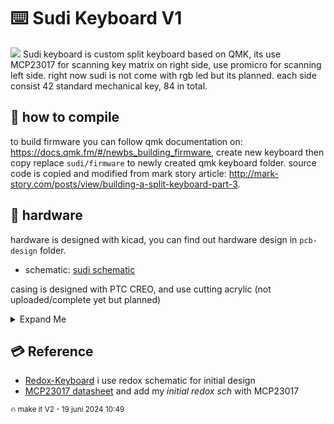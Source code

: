 # ⌨️ Sudi Keyboard V1

<img style="align: center; width: 50vw;" src="./pcb-design/version_1/output/banner.png">
<!-- <img style="align: right; width: 50vw;" src="./pcb-design/output/sudi-redox-clone-RIGHT.png"> -->
Sudi keyboard is custom split keyboard based on QMK, its use MCP23017 for scanning key matrix on right side, use promicro for scanning left side. right now sudi is not come with rgb led but its planned.
each side consist 42 standard mechanical key, 84 in total. 

## 🔋 how to compile 
to build firmware you can follow qmk documentation on: https://docs.qmk.fm/#/newbs_building_firmware, create new keyboard then copy replace `sudi/firmware` to newly created qmk keyboard folder.
source code is copied and modified from mark story article: http://mark-story.com/posts/view/building-a-split-keyboard-part-3.  

## 💾 hardware 
hardware is designed with kicad, you can find out hardware design in `pcb-design` folder. 
- schematic: [sudi schematic](pcb-design/version_1/output/sudi-redox-keyboard-Schematic.pdf)

casing is designed with PTC CREO, and use cutting acrylic (not uploaded/complete yet but planned)  
<details>
  <summary>Expand Me </summary>
  <p align="center">
  <a href="https://youtu.be/LN7CI2rUKP8">
    <img src="http://i3.ytimg.com/vi/LN7CI2rUKP8/hqdefault.jpg" width="50%">
  </a>
</p>

<img style="align: center; width: 50vw;" src="./casing-design/version1/Export/keyboarddrawing_img_1.png">
</details>

## 💳 Reference 
- [Redox-Keyboard](https://github.com/mattdibi/redox-keyboard) i use redox schematic for initial design  
- [MCP23017 datasheet](reference/MCP23017-20001952c.pdf) and add my *initial redox sch* with MCP23017

<sup>🔥 make it V2 - 19 juni 2024 10:49</sup>
